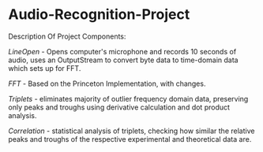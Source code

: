 # Audio-Recognition-Project

Description Of Project Components:

*LineOpen* - Opens computer's microphone and records 10 seconds of audio, uses an OutputStream to convert byte data to time-domain data which sets up for FFT.

*FFT* - Based on the Princeton Implementation, with changes.

*Triplets* - eliminates majority of outlier frequency domain data, preserving only peaks and troughs using derivative calculation and dot product analysis.

*Correlation* - statistical analysis of triplets, checking how similar the relative peaks and troughs of the respective experimental and theoretical data are.



